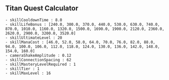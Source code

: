 ## Titan Quest Calculator

    - skillCooldownTime : 8.0
    - skillLifeBonus : [240.0, 300.0, 370.0, 440.0, 530.0, 630.0, 740.0, 870.0, 1010.0, 1160.0, 1320.0, 1500.0, 1690.0, 1900.0, 2120.0, 2360.0, 2620.0, 2900.0, 3200.0, 3520.0]
    - skillUltimateLevel : 20
    - skillManaCost : [46.0, 52.0, 58.0, 64.0, 70.0, 76.0, 82.0, 88.0, 94.0, 100.0, 106.0, 112.0, 118.0, 124.0, 130.0, 136.0, 142.0, 148.0, 154.0, 160.0]
    - cameraShakeAmplitude : 0.12
    - skillConnectionSpacing : 62
    - skillMasteryLevelRequired : 1
    - skillTier : 1
    - skillMaxLevel : 16
